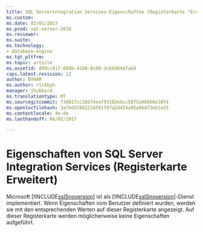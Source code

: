 ```yaml
---
title: SQL Serverintegration Services-Eigenschaften (Registerkarte "Erweitert") | Microsoft Docs
ms.custom: 
ms.date: 03/01/2017
ms.prod: sql-server-2016
ms.reviewer: 
ms.suite: 
ms.technology:
- database-engine
ms.tgt_pltfrm: 
ms.topic: article
ms.assetid: d89cc01f-084b-41b0-8c60-3c6b964d7ad4
caps.latest.revision: 12
author: BYHAM
ms.author: rickbyh
manager: jhubbard
ms.translationtype: MT
ms.sourcegitcommit: f3481fcc2bb74eaf93182e6cc58f5a06666e10f4
ms.openlocfilehash: 3a7ed3786221df01f87a2d424a95a4bd73eb1e55
ms.contentlocale: de-de
ms.lasthandoff: 08/02/2017

---
```

# <a name="sql-server-integration-services-properties-advanced-tab"></a>Eigenschaften von SQL Server Integration Services (Registerkarte Erweitert)
  Microsoft [!INCLUDE[ssISnoversion](../../includes/ssisnoversion-md.md)] ist als [!INCLUDE[ssISnoversion](../../includes/ssisnoversion-md.md)]-Dienst implementiert. Wenn Eigenschaften vom Benutzer definiert wurden, werden sie mit den entsprechenden Werten auf dieser Registerkarte angezeigt. Auf dieser Registerkarte werden möglicherweise keine Eigenschaften aufgeführt.  
  
  
